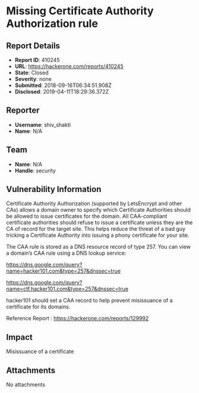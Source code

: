 # Missing Certificate Authority Authorization rule

## Report Details
- **Report ID**: 410245
- **URL**: https://hackerone.com/reports/410245
- **State**: Closed
- **Severity**: none
- **Submitted**: 2018-09-16T06:34:51.908Z
- **Disclosed**: 2019-04-11T18:29:36.372Z

## Reporter
- **Username**: shiv_shakti
- **Name**: N/A

## Team
- **Name**: N/A
- **Handle**: security

## Vulnerability Information
Certificate Authority Authorization (supported by LetsEncrypt and other CAs) allows a domain owner to specify which Certificate Authorities should be allowed to issue certificates for the domain. All CAA-compliant certificate authorities should refuse to issue a certificate unless they are the CA of record for the target site. This helps reduce the threat of a bad guy tricking a Certificate Authority into issuing a phony certificate for your site.

The CAA rule is stored as a DNS resource record of type 257. You can view a domain’s CAA rule using a DNS lookup service:

https://dns.google.com/query?name=hacker101.com&type=257&dnssec=true

https://dns.google.com/query?name=ctf.hacker101.com&type=257&dnssec=true

hacker101 should set a CAA record to help prevent misissuance of a certificate for its domains.

Reference Report :  https://hackerone.com/reports/129992

## Impact

Misissuance of a certificate

## Attachments
No attachments
